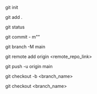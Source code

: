 <!-- to initalize git -->

git init

<!-- to add att the things in in git -->

git add .

<!-- to check list of file to be added -->

git status

<!-- to commit -->
<!-- m ->message -->

git commit - m"<MESAGE>"

<!-- to change default branch name or rename -->

git branch -M main

<!-- to add remote link of github or others -->
git remote add origin <remote_repo_link>

<!-- to sync up to main branch of github from local branch -->
git push -u origin main

<!-- to create new branch -->

git checkout -b <branch_name>

<!-- to change branch -->

git checkout <branch_name>